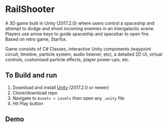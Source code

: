 # RailShooter
A 3D game built in Unity (2017.2.0) where users control a spaceship and attempt to dodge and shoot incoming enemies in an intergalactic scene. Players use arrow keys to guide spaceship and spacebar to open fire. Based on retro game, Starfox.

Game consists of C# Classes, interactive Unity components (waypoint circuit, timeline, particle system, audio listener, etc), a detailed 2D UI, virtual controls, customised particle effects, player power-ups, etc.

## To Build and run

1. Download and install [Unity](https://unity3d.com/get-unity/download/archive?_ga=2.143266357.1615942277.1556738966-578585574.1553552858) (2017.2.0 or newer)
2. Clone/download repo
3. Navigate to `Assets > Levels` then open any `.unity` file
4. Hit Play button 

## Demo
